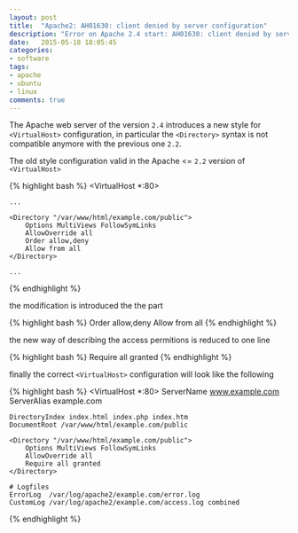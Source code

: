 ```yaml
---
layout: post
title:  "Apache2: AH01630: client denied by server configuration"
description: "Error on Apache 2.4 start: AH01630: client denied by server configuration"
date:   2015-05-18 18:05:45
categories:
- software
tags:
- apache
- ubuntu
- linux
comments: true
---
```


The Apache web server of the version `2.4` introduces a new style for `<VirtualHost>` configuration, 
in particular the `<Directory>` syntax is not compatible anymore with the previous one `2.2`. 

The old style configuration valid in the Apache <= `2.2` version of `<VirtualHost>` 

{% highlight bash %}
<VirtualHost *:80>

    ...

    <Directory "/var/www/html/example.com/public">
        Options MultiViews FollowSymLinks
        AllowOverride all
        Order allow,deny
        Allow from all
    </Directory>

    ...

</VirtualHost>
{% endhighlight %}

the modification is introduced the the part 

{% highlight bash %}
Order allow,deny
Allow from all
{% endhighlight %}

the new way of describing the access permitions is reduced to one line

{% highlight bash %}
Require all granted
{% endhighlight %}

finally the correct `<VirtualHost>` configuration will look like the following

{% highlight bash %}
<VirtualHost *:80>
    ServerName  www.example.com
    ServerAlias example.com

    DirectoryIndex index.html index.php index.htm
    DocumentRoot /var/www/html/example.com/public

    <Directory "/var/www/html/example.com/public">
        Options MultiViews FollowSymLinks
        AllowOverride all
        Require all granted
    </Directory>

    # Logfiles
    ErrorLog  /var/log/apache2/example.com/error.log
    CustomLog /var/log/apache2/example.com/access.log combined
</VirtualHost>
{% endhighlight %}




